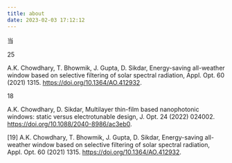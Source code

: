 ```yaml
---
title: about
date: 2023-02-03 17:12:12
---
```


当

25

A.K. Chowdhary, T. Bhowmik, J. Gupta, D. Sikdar, Energy-saving all-weather window based on selective filtering of solar spectral radiation, Appl. Opt. 60 (2021) 1315. https://doi.org/10.1364/AO.412932.

18

A.K. Chowdhary, D. Sikdar, Multilayer thin-film based nanophotonic windows: static versus electrotunable design, J. Opt. 24 (2022) 024002. https://doi.org/10.1088/2040-8986/ac3eb0.

[19]  A.K. Chowdhary, T. Bhowmik, J. Gupta, D. Sikdar, Energy-saving all-weather window based on selective filtering of solar spectral radiation, Appl. Opt. 60 (2021) 1315. https://doi.org/10.1364/AO.412932.



